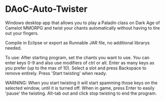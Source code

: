 DAoC-Auto-Twister
=================

Windows desktop app that allows you to play a Paladin class on Dark Age of Camelot MMORPG and twist your chants automatically without having to tire out your fingers.

Compile in Eclipse or export as Runnable JAR file, no additional librarys needed.

To use:
After starting program, set the chants you want to use.  You can enter keys 0-9 and also use modifiers of ctrl or alt.  Enter as many keys as you prefer (up to the max of 10). Select a slot and press Backspace to remove entirely.  Press 'Start twisting' when ready.

WARNING: When you start twisting it will start spamming those keys on the selected window, until it is turned off.  When in game, press Enter to easily 'pause' the twisting.
Alt-tab out and click stop twisting to end the program.
